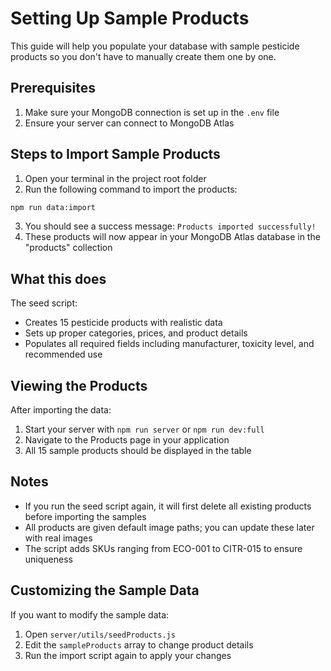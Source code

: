 # Setting Up Sample Products

This guide will help you populate your database with sample pesticide products so you don't have to manually create them one by one.

## Prerequisites

1. Make sure your MongoDB connection is set up in the `.env` file
2. Ensure your server can connect to MongoDB Atlas

## Steps to Import Sample Products

1. Open your terminal in the project root folder
2. Run the following command to import the products:

```bash
npm run data:import
```

3. You should see a success message: `Products imported successfully!`
4. These products will now appear in your MongoDB Atlas database in the "products" collection

## What this does

The seed script:
- Creates 15 pesticide products with realistic data
- Sets up proper categories, prices, and product details
- Populates all required fields including manufacturer, toxicity level, and recommended use

## Viewing the Products

After importing the data:

1. Start your server with `npm run server` or `npm run dev:full`
2. Navigate to the Products page in your application
3. All 15 sample products should be displayed in the table

## Notes

- If you run the seed script again, it will first delete all existing products before importing the samples
- All products are given default image paths; you can update these later with real images
- The script adds SKUs ranging from ECO-001 to CITR-015 to ensure uniqueness

## Customizing the Sample Data

If you want to modify the sample data:
1. Open `server/utils/seedProducts.js`
2. Edit the `sampleProducts` array to change product details
3. Run the import script again to apply your changes 